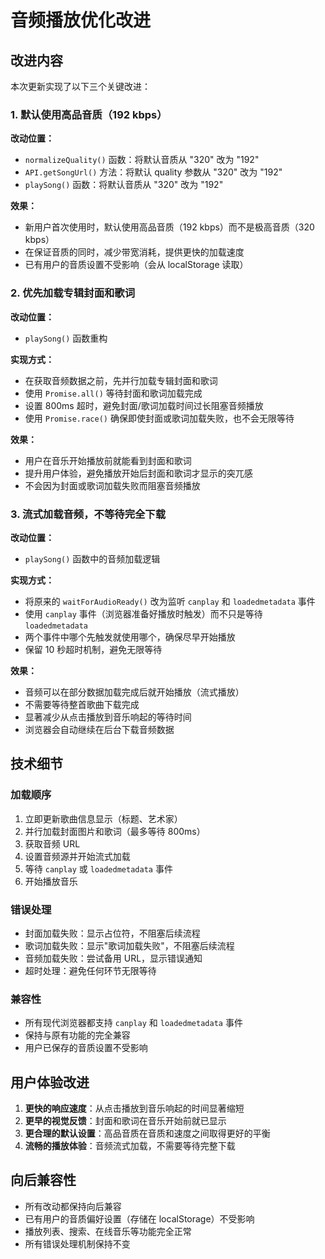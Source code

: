 # 音频播放优化改进

## 改进内容

本次更新实现了以下三个关键改进：

### 1. 默认使用高品音质（192 kbps）

**改动位置：**
- `normalizeQuality()` 函数：将默认音质从 "320" 改为 "192"
- `API.getSongUrl()` 方法：将默认 quality 参数从 "320" 改为 "192"
- `playSong()` 函数：将默认音质从 "320" 改为 "192"

**效果：**
- 新用户首次使用时，默认使用高品音质（192 kbps）而不是极高音质（320 kbps）
- 在保证音质的同时，减少带宽消耗，提供更快的加载速度
- 已有用户的音质设置不受影响（会从 localStorage 读取）

### 2. 优先加载专辑封面和歌词

**改动位置：**
- `playSong()` 函数重构

**实现方式：**
- 在获取音频数据之前，先并行加载专辑封面和歌词
- 使用 `Promise.all()` 等待封面和歌词加载完成
- 设置 800ms 超时，避免封面/歌词加载时间过长阻塞音频播放
- 使用 `Promise.race()` 确保即使封面或歌词加载失败，也不会无限等待

**效果：**
- 用户在音乐开始播放前就能看到封面和歌词
- 提升用户体验，避免播放开始后封面和歌词才显示的突兀感
- 不会因为封面或歌词加载失败而阻塞音频播放

### 3. 流式加载音频，不等待完全下载

**改动位置：**
- `playSong()` 函数中的音频加载逻辑

**实现方式：**
- 将原来的 `waitForAudioReady()` 改为监听 `canplay` 和 `loadedmetadata` 事件
- 使用 `canplay` 事件（浏览器准备好播放时触发）而不只是等待 `loadedmetadata`
- 两个事件中哪个先触发就使用哪个，确保尽早开始播放
- 保留 10 秒超时机制，避免无限等待

**效果：**
- 音频可以在部分数据加载完成后就开始播放（流式播放）
- 不需要等待整首歌曲下载完成
- 显著减少从点击播放到音乐响起的等待时间
- 浏览器会自动继续在后台下载音频数据

## 技术细节

### 加载顺序
1. 立即更新歌曲信息显示（标题、艺术家）
2. 并行加载封面图片和歌词（最多等待 800ms）
3. 获取音频 URL
4. 设置音频源并开始流式加载
5. 等待 `canplay` 或 `loadedmetadata` 事件
6. 开始播放音乐

### 错误处理
- 封面加载失败：显示占位符，不阻塞后续流程
- 歌词加载失败：显示"歌词加载失败"，不阻塞后续流程
- 音频加载失败：尝试备用 URL，显示错误通知
- 超时处理：避免任何环节无限等待

### 兼容性
- 所有现代浏览器都支持 `canplay` 和 `loadedmetadata` 事件
- 保持与原有功能的完全兼容
- 用户已保存的音质设置不受影响

## 用户体验改进

1. **更快的响应速度**：从点击播放到音乐响起的时间显著缩短
2. **更早的视觉反馈**：封面和歌词在音乐开始前就已显示
3. **更合理的默认设置**：高品音质在音质和速度之间取得更好的平衡
4. **流畅的播放体验**：音频流式加载，不需要等待完整下载

## 向后兼容性

- 所有改动都保持向后兼容
- 已有用户的音质偏好设置（存储在 localStorage）不受影响
- 播放列表、搜索、在线音乐等功能完全正常
- 所有错误处理机制保持不变
